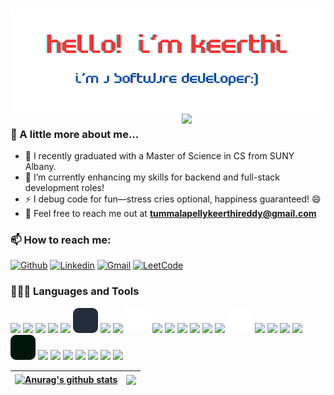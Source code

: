 <img align='center' src="/assets/intro.png"> <br/>
<img align='right' src="https://cdn.dribbble.com/users/4055494/screenshots/15215756/media/d2b66c4ca0192aa26d103448b3d1518b.gif" width="230">
</em></p>

### 👻 A little more about me...

- 📖 I recently graduated with a Master of Science in CS from SUNY Albany.
- 🌱 I’m currently enhancing my skills for backend and full-stack development roles!
- ⚡ I debug code for fun—stress cries optional, happiness guaranteed! 😄
- 🤘 Feel free to reach me out at **tummalapellykeerthireddy@gmail.com**

### 📫 How to reach me:

[![Github](https://img.shields.io/badge/-Github-000?style=flat&logo=Github&logoColor=white)](https://github.com/keerthireddytummalapelly)
[![Linkedin](https://img.shields.io/badge/-LinkedIn-blue?style=flat&logo=Linkedin&logoColor=white)](https://www.linkedin.com/in/keerthi-reddy-tummalapelly/)
[![Gmail](https://img.shields.io/badge/-Gmail-c14438?style=flat&logo=Gmail&logoColor=white)](mailto:tummalapellykeerthireddy@gmail.com)
[![LeetCode](https://img.shields.io/badge/-LeetCode-FFA116?style=flat&logo=LeetCode&logoColor=white)](https://leetcode.com/u/keerthireddy19/)


### 👨🏻‍💻 Languages and Tools <br />
<a href="https://www.python.org/"><img src="https://github.com/onemarc/tech-icons/blob/main/icons/python-light.svg" width="40"></a>
<a href="https://www.java.com/en/"><img src="https://github.com/onemarc/tech-icons/blob/main/icons/java-light.svg" width="40"></a>
<a href="https://devdocs.io/c/"><img src="https://github.com/onemarc/tech-icons/blob/main/icons/c-light.svg" width="40"></a>
<a href="https://www.javascript.com/"><img src="https://github.com/onemarc/tech-icons/blob/main/icons/javascript.svg" width="40"></a>
<a href="https://www.typescriptlang.org/"><img src="https://github.com/onemarc/tech-icons/blob/main/icons/typescript.svg" width="40"></a>
<a href="https://aws.amazon.com/about-aws/?nc2=h_header"><img src="https://github.com/onemarc/tech-icons/blob/main/icons%232/aws.svg" width="40"></a>
<a href="https://azure.microsoft.com/en-us"><img src="https://github.com/onemarc/tech-icons/blob/main/icons/azure-light.svg" width="40"></a>
<a href="https://www.docker.com/"><img src="https://github.com/onemarc/tech-icons/blob/main/icons/docker.svg" width="40"></a>
<a href="https://en.wikipedia.org/wiki/CI/CD"><img src="https://github.com/onemarc/tech-icons/blob/main/icons%232/cicd-light.svg" width="40"></a>
<a href="https://html.com/"><img src="https://github.com/onemarc/tech-icons/blob/main/icons/html.svg" width="40"></a>
<a href="https://www.w3.org/Style/CSS/Overview.en.html"><img src="https://github.com/onemarc/tech-icons/blob/main/icons/css.svg" width="40"></a>
<a href="https://angular.dev/"><img src="https://github.com/onemarc/tech-icons/blob/main/icons/angular.svg" width="40"></a>
<a href="https://react.dev/"><img src="https://github.com/onemarc/tech-icons/blob/main/icons/react-light.svg" width="40"></a>
<a href="https://nextjs.org/"><img src="https://github.com/onemarc/tech-icons/blob/main/icons/nextjs-light.svg" width="40"></a>
<a href="https://nodejs.org/en/about"><img src="https://github.com/onemarc/tech-icons/blob/main/icons/nodejs.svg" width="40"></a>
<a href="https://expressjs.com/"><img src="https://github.com/onemarc/tech-icons/blob/main/icons/expressjs-light.svg" width="40"></a>
<a href="https://fastapi.tiangolo.com/"><img src="https://github.com/onemarc/tech-icons/blob/main/icons/fastapi.svg" width="40"></a>
<a href="https://spring.io/projects/spring-boot"><img src="https://github.com/onemarc/tech-icons/blob/main/icons/spring-light.svg" width="40"></a>
<a href="https://www.djangoproject.com/"><img src="https://github.com/onemarc/tech-icons/blob/main/icons/django.svg" width="40"></a>
<a href="https://jestjs.io/"><img src="https://github.com/onemarc/tech-icons/blob/main/icons/jestjs.svg" width="40"></a>
<a href="https://junit.org/junit5/"><img src="https://github.com/onemarc/tech-icons/blob/main/icons/junit5.svg" width="40"></a>
<a href="https://www.mysql.com/"><img src="https://github.com/onemarc/tech-icons/blob/main/icons/mysql-light.svg" width="40"></a>
<a href="https://www.mongodb.com/"><img src="https://github.com/onemarc/tech-icons/blob/main/icons/mongodb.svg" width="40"></a>
<a href="https://www.postgresql.org/"><img src="https://github.com/onemarc/tech-icons/blob/main/icons/postgressql-light.svg" width="40"></a>
<a href="https://www.postman.com/"><img src="https://github.com/onemarc/tech-icons/blob/main/icons/postman.svg" width="40"></a>
<a href="https://www.figma.com/"><img src="https://github.com/onemarc/tech-icons/blob/main/icons/figma-light.svg" width="40"></a>
<a href="https://git-scm.com/"><img src="https://github.com/onemarc/tech-icons/blob/main/icons/git.svg" width="40"></a>
<a href="https://www.linux.org/"><img src="https://github.com/onemarc/tech-icons/blob/main/icons/linux-light.svg" width="40"></a>


| <a href="#"><img align="center" src="https://github-readme-stats.vercel.app/api?username=keerthireddytummalapelly&show_icons=true&include_all_commits=true&theme=buefy&hide_border=true" alt="Anurag's github stats" /></a> | <a href="#"><img align="center" src="https://github-readme-stats.vercel.app/api/top-langs/?username=keerthireddytummalapelly&layout=compact&theme=buefy&hide_border=true" /></a> |
| ------------- | ------------- |